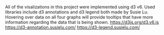 All of the visalizations in this project were implemented using d3 v6. Used libraries include d3 annotations and d3 legend both made by Susie Lu. Hovering over data on all four graphs will provide tooltips that have more information regarding the data that is being shown. 
https://d3js.org/d3.v6.js
https://d3-annotation.susielu.com/
https://d3-legend.susielu.com/
